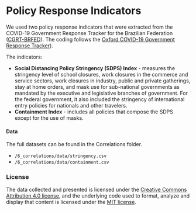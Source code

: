 # Policy Response Indicators

We used two policy response indicators that were extracted from the COVID-19 Government Response Tracker for the Brazilian Federation ([CGRT-BRFED](https://github.com/cgrtbrfed/covid19brpolicyresponses)). The coding follows the [Oxford COVID-19 Government Response Tracker](https://covidtracker.bsg.ox.ac.uk/)).

The indicators:
- __Social Distancing Policy Stringency (SDPS) Index__ - measures the stringency level of school closures, work closures in the commerce and service sectors, work closures in industry, public and private gatherings, stay at home orders, and mask use for sub-national governments as mandated by the executive and legislative branches of government. For the federal government, it also included the stringency of international entry policies for nationals and other travelers.  
- __Containment Index__ - includes all policies that compose the SDPS except for the use of masks.

#### Data
The full datasets can be found in the Correlations folder.
- `/6_correlations/data/stringency.csv` 
- `/6_correlations/data/containment.csv`

### License
The data collected and presented is licensed under the [Creative Commons Attribution 4.0 license](https://creativecommons.org/licenses/by/4.0/), and the underlying code used to format, analyze and display that content is licensed under the [MIT license](http://opensource.org/licenses/mit-license.php).